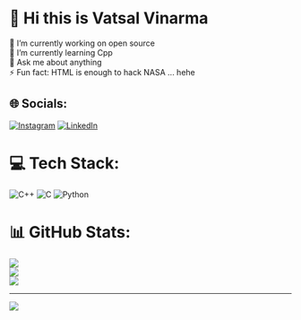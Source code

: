 # 💫 Hi this is Vatsal Vinarma
🔭 I’m currently working on open source<br>🌱 I’m currently learning Cpp<br>💬 Ask me about anything<br>⚡ Fun fact: HTML is enough to hack NASA ... hehe


## 🌐 Socials:
[![Instagram](https://img.shields.io/badge/Instagram-%23E4405F.svg?logo=Instagram&logoColor=white)](https://instagram.com/vatsalvinamra) [![LinkedIn](https://img.shields.io/badge/LinkedIn-%230077B5.svg?logo=linkedin&logoColor=white)](https://linkedin.com/in/vatsalvinamra) 

# 💻 Tech Stack:
![C++](https://img.shields.io/badge/c++-%2300599C.svg?style=for-the-badge&logo=c%2B%2B&logoColor=white) ![C](https://img.shields.io/badge/c-%2300599C.svg?style=for-the-badge&logo=c&logoColor=white) ![Python](https://img.shields.io/badge/python-3670A0?style=for-the-badge&logo=python&logoColor=ffdd54)
# 📊 GitHub Stats:
![](https://github-readme-stats.vercel.app/api?username=vatsalvinamra&theme=dark&hide_border=false&include_all_commits=false&count_private=false)<br/>
![](https://github-readme-streak-stats.herokuapp.com/?user=vatsalvinamra&theme=dark&hide_border=false)<br/>
![](https://github-readme-stats.vercel.app/api/top-langs/?username=vatsalvinamra&theme=dark&hide_border=false&include_all_commits=false&count_private=false&layout=compact)

---
[![](https://visitcount.itsvg.in/api?id=vatsalvinamra&icon=0&color=0)](https://visitcount.itsvg.in)

<!-- Proudly created with GPRM ( https://gprm.itsvg.in ) -->
